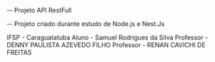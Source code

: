 -- Projeto API RestFull

-- Projeto criado durante estudo de Node.js e Nest.Js

IFSP - Caraguatatuba
Aluno - Samuel Rodrigues da Silva
Professor - DENNY PAULISTA AZEVEDO FILHO 
Professor - RENAN CAVICHI DE FREITAS

